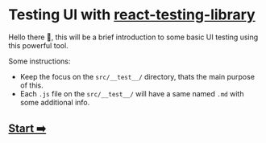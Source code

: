 # Testing UI with [react-testing-library](https://testing-library.com/docs/react-testing-library/intro/)

Hello there 👋, this will be a brief introduction to some basic UI testing using this powerful tool.

Some instructions:
  - Keep the focus on the `src/__test__/` directory, thats the main purpose of this.
  - Each `.js` file on the `src/__test__/` will have a same named `.md` with some additional info.

 ## [Start ➡️](/src/__tests__/jest-elevator-pitch.md)
